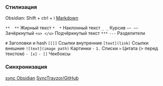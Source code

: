 ### Стилизация
Obsidian: Shift + ctrl + i
[Markdown](https://skillbox.com/media/code/yazyk-razmetki-markdown-shpargalka-po-sintaksisu-s-primerami/)

`**  **`  Жирный текст
`*  *`   Наклонный текст
`_ _`  Курсив
`~~ ~~` Зачёркнутый
`<u> </u>` Подчёркнутый текст
`***` `---` Разделители

`#`  Заголовки и hash
`[[]]` Ссылки внутренние
`[text](link)` Ссылки внешние
`![text](image path)` Картинки
`-`  `1.`  Списки
`>` Цитата (> перед текстом)
`- [x]` `- []` Чекбоксы



### Синхронизация 
[sync Obsidian](https://www.youtube.com/watch?v=97GQ4rOt6Is)
[SyncTrayzor/GitHub](https://github.com/canton7/SyncTrayzor/releases/tag/v1.1.29)